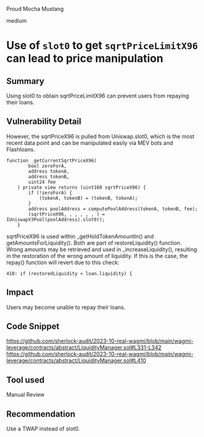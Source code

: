 Proud Mocha Mustang

medium

# Use of `slot0` to get `sqrtPriceLimitX96` can lead to price manipulation
## Summary
Using slot0 to obtain sqrtPriceLimitX96 can prevent users from repaying their loans.

## Vulnerability Detail
However, the sqrtPriceX96 is pulled from Uniswap.slot0, which is the most recent data point and can be manipulated easily via MEV bots and Flashloans.
```solidity
function _getCurrentSqrtPriceX96(
        bool zeroForA,
        address tokenA,
        address tokenB,
        uint24 fee
    ) private view returns (uint160 sqrtPriceX96) {
        if (!zeroForA) {
            (tokenA, tokenB) = (tokenB, tokenA);
        }
        address poolAddress = computePoolAddress(tokenA, tokenB, fee);
        (sqrtPriceX96, , , , , , ) = IUniswapV3Pool(poolAddress).slot0();
    }
```
sqrtPriceX96 is used within _getHoldTokenAmountIn() and getAmountsForLiquidity(). Both are part of restoreLiquidity() function.
Wrong amounts may be retrieved and used in _increaseLiquidity(), resulting in the restoration of the wrong amount of liquidity. If this is the case, the repay() function will revert due to this check:
```solidity
410: if (restoredLiquidity < loan.liquidity) {
```

## Impact
Users may become unable to repay their loans.

## Code Snippet
https://github.com/sherlock-audit/2023-10-real-wagmi/blob/main/wagmi-leverage/contracts/abstract/LiquidityManager.sol#L331-L342
https://github.com/sherlock-audit/2023-10-real-wagmi/blob/main/wagmi-leverage/contracts/abstract/LiquidityManager.sol#L410

## Tool used

Manual Review

## Recommendation
Use a TWAP instead of slot0.